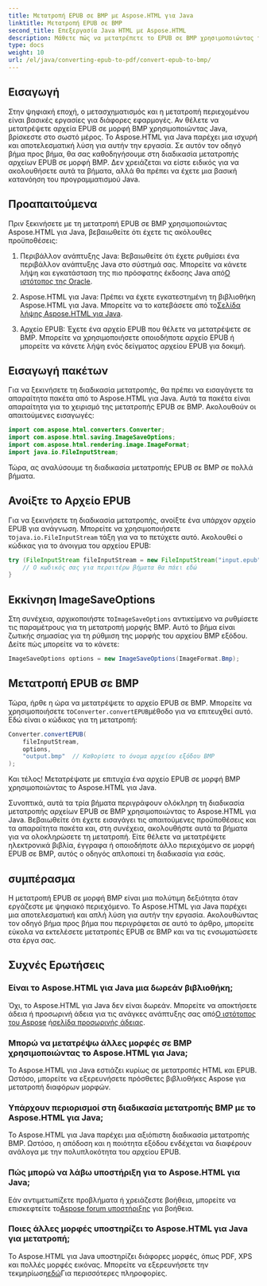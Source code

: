 ```yaml
---
title: Μετατροπή EPUB σε BMP με Aspose.HTML για Java
linktitle: Μετατροπή EPUB σε BMP
second_title: Επεξεργασία Java HTML με Aspose.HTML
description: Μάθετε πώς να μετατρέπετε το EPUB σε BMP χρησιμοποιώντας το Aspose.HTML για Java. Οδηγός βήμα προς βήμα για αποτελεσματική μετατροπή περιεχομένου.
type: docs
weight: 10
url: /el/java/converting-epub-to-pdf/convert-epub-to-bmp/
---
```


## Εισαγωγή

Στην ψηφιακή εποχή, ο μετασχηματισμός και η μετατροπή περιεχομένου είναι βασικές εργασίες για διάφορες εφαρμογές. Αν θέλετε να μετατρέψετε αρχεία EPUB σε μορφή BMP χρησιμοποιώντας Java, βρίσκεστε στο σωστό μέρος. Το Aspose.HTML για Java παρέχει μια ισχυρή και αποτελεσματική λύση για αυτήν την εργασία. Σε αυτόν τον οδηγό βήμα προς βήμα, θα σας καθοδηγήσουμε στη διαδικασία μετατροπής αρχείων EPUB σε μορφή BMP. Δεν χρειάζεται να είστε ειδικός για να ακολουθήσετε αυτά τα βήματα, αλλά θα πρέπει να έχετε μια βασική κατανόηση του προγραμματισμού Java.

## Προαπαιτούμενα

Πριν ξεκινήσετε με τη μετατροπή EPUB σε BMP χρησιμοποιώντας Aspose.HTML για Java, βεβαιωθείτε ότι έχετε τις ακόλουθες προϋποθέσεις:

1.  Περιβάλλον ανάπτυξης Java: Βεβαιωθείτε ότι έχετε ρυθμίσει ένα περιβάλλον ανάπτυξης Java στο σύστημά σας. Μπορείτε να κάνετε λήψη και εγκατάσταση της πιο πρόσφατης έκδοσης Java από[Ο ιστότοπος της Oracle](https://www.oracle.com/java/technologies/javase-downloads.html).

2.  Aspose.HTML για Java: Πρέπει να έχετε εγκατεστημένη τη βιβλιοθήκη Aspose.HTML για Java. Μπορείτε να το κατεβάσετε από το[Σελίδα λήψης Aspose.HTML για Java](https://releases.aspose.com/html/java/).

3. Αρχείο EPUB: Έχετε ένα αρχείο EPUB που θέλετε να μετατρέψετε σε BMP. Μπορείτε να χρησιμοποιήσετε οποιοδήποτε αρχείο EPUB ή μπορείτε να κάνετε λήψη ενός δείγματος αρχείου EPUB για δοκιμή.

## Εισαγωγή πακέτων

Για να ξεκινήσετε τη διαδικασία μετατροπής, θα πρέπει να εισαγάγετε τα απαραίτητα πακέτα από το Aspose.HTML για Java. Αυτά τα πακέτα είναι απαραίτητα για το χειρισμό της μετατροπής EPUB σε BMP. Ακολουθούν οι απαιτούμενες εισαγωγές:

```java
import com.aspose.html.converters.Converter;
import com.aspose.html.saving.ImageSaveOptions;
import com.aspose.html.rendering.image.ImageFormat;
import java.io.FileInputStream;
```

Τώρα, ας αναλύσουμε τη διαδικασία μετατροπής EPUB σε BMP σε πολλά βήματα.

## Ανοίξτε το Αρχείο EPUB

 Για να ξεκινήσετε τη διαδικασία μετατροπής, ανοίξτε ένα υπάρχον αρχείο EPUB για ανάγνωση. Μπορείτε να χρησιμοποιήσετε το`java.io.FileInputStream` τάξη για να το πετύχετε αυτό. Ακολουθεί ο κώδικας για το άνοιγμα του αρχείου EPUB:

```java
try (FileInputStream fileInputStream = new FileInputStream("input.epub")) {
    // Ο κωδικός σας για περαιτέρω βήματα θα πάει εδώ
}
```

## Εκκίνηση ImageSaveOptions

 Στη συνέχεια, αρχικοποιήστε το`ImageSaveOptions` αντικείμενο να ρυθμίσετε τις παραμέτρους για τη μετατροπή μορφής BMP. Αυτό το βήμα είναι ζωτικής σημασίας για τη ρύθμιση της μορφής του αρχείου BMP εξόδου. Δείτε πώς μπορείτε να το κάνετε:

```java
ImageSaveOptions options = new ImageSaveOptions(ImageFormat.Bmp);
```

## Μετατροπή EPUB σε BMP

 Τώρα, ήρθε η ώρα να μετατρέψετε το αρχείο EPUB σε BMP. Μπορείτε να χρησιμοποιήσετε το`Converter.convertEPUB`μέθοδο για να επιτευχθεί αυτό. Εδώ είναι ο κώδικας για τη μετατροπή:

```java
Converter.convertEPUB(
    fileInputStream,
    options,
    "output.bmp"  // Καθορίστε το όνομα αρχείου εξόδου BMP
);
```

Και τέλος! Μετατρέψατε με επιτυχία ένα αρχείο EPUB σε μορφή BMP χρησιμοποιώντας το Aspose.HTML για Java.

Συνοπτικά, αυτά τα τρία βήματα περιγράφουν ολόκληρη τη διαδικασία μετατροπής αρχείων EPUB σε BMP χρησιμοποιώντας το Aspose.HTML για Java. Βεβαιωθείτε ότι έχετε εισαγάγει τις απαιτούμενες προϋποθέσεις και τα απαραίτητα πακέτα και, στη συνέχεια, ακολουθήστε αυτά τα βήματα για να ολοκληρώσετε τη μετατροπή. Είτε θέλετε να μετατρέψετε ηλεκτρονικά βιβλία, έγγραφα ή οποιοδήποτε άλλο περιεχόμενο σε μορφή EPUB σε BMP, αυτός ο οδηγός απλοποιεί τη διαδικασία για εσάς.

## συμπέρασμα

Η μετατροπή EPUB σε μορφή BMP είναι μια πολύτιμη δεξιότητα όταν εργάζεστε με ψηφιακό περιεχόμενο. Το Aspose.HTML για Java παρέχει μια αποτελεσματική και απλή λύση για αυτήν την εργασία. Ακολουθώντας τον οδηγό βήμα προς βήμα που περιγράφεται σε αυτό το άρθρο, μπορείτε εύκολα να εκτελέσετε μετατροπές EPUB σε BMP και να τις ενσωματώσετε στα έργα σας.

## Συχνές Ερωτήσεις

### Είναι το Aspose.HTML για Java μια δωρεάν βιβλιοθήκη;
Όχι, το Aspose.HTML για Java δεν είναι δωρεάν. Μπορείτε να αποκτήσετε άδεια ή προσωρινή άδεια για τις ανάγκες ανάπτυξης σας από[Ο ιστότοπος του Aspose](https://purchase.aspose.com/buy) ή[σελίδα προσωρινής άδειας](https://purchase.aspose.com/temporary-license/).

### Μπορώ να μετατρέψω άλλες μορφές σε BMP χρησιμοποιώντας το Aspose.HTML για Java;
Το Aspose.HTML για Java εστιάζει κυρίως σε μετατροπές HTML και EPUB. Ωστόσο, μπορείτε να εξερευνήσετε πρόσθετες βιβλιοθήκες Aspose για μετατροπή διαφόρων μορφών.

### Υπάρχουν περιορισμοί στη διαδικασία μετατροπής BMP με το Aspose.HTML για Java;
Το Aspose.HTML για Java παρέχει μια αξιόπιστη διαδικασία μετατροπής BMP. Ωστόσο, η απόδοση και η ποιότητα εξόδου ενδέχεται να διαφέρουν ανάλογα με την πολυπλοκότητα του αρχείου EPUB.

### Πώς μπορώ να λάβω υποστήριξη για το Aspose.HTML για Java;
 Εάν αντιμετωπίζετε προβλήματα ή χρειάζεστε βοήθεια, μπορείτε να επισκεφτείτε το[Aspose forum υποστήριξης](https://forum.aspose.com/) για βοήθεια.

### Ποιες άλλες μορφές υποστηρίζει το Aspose.HTML για Java για μετατροπή;
 Το Aspose.HTML για Java υποστηρίζει διάφορες μορφές, όπως PDF, XPS και πολλές μορφές εικόνας. Μπορείτε να εξερευνήσετε την τεκμηρίωση[εδώ](https://reference.aspose.com/html/java/)Για περισσότερες πληροφορίες.
